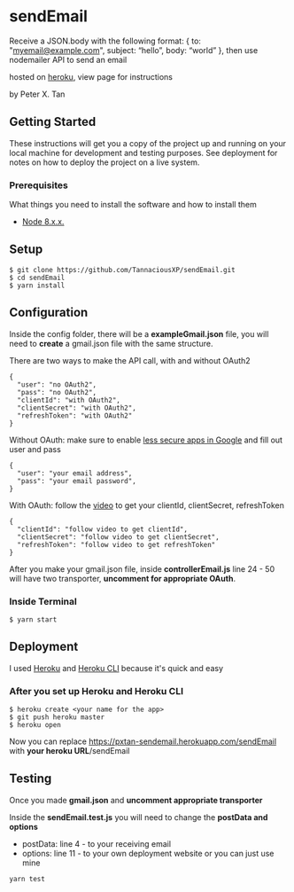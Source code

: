 # sendEmail

Receive a JSON.body with the following format: { to: "myemail@example.com", subject: “hello”, body: “world” }, then use nodemailer API to send an email

hosted on [heroku](https://pxt-sendemail.herokuapp.com/), view page for instructions

by Peter X. Tan

## Getting Started

These instructions will get you a copy of the project up and running on your local machine for development and testing purposes. See deployment for notes on how to deploy the project on a live system.

### Prerequisites

What things you need to install the software and how to install them

- [Node 8.x.x.](https://nodejs.org/en/)

## Setup

```
$ git clone https://github.com/TannaciousXP/sendEmail.git
$ cd sendEmail
$ yarn install
```

## Configuration

Inside the config folder, there will be a **exampleGmail.json** file, you will need to __**create**__ a gmail.json file with the same structure.

There are two ways to make the API call, with and without OAuth2

```
{
  "user": "no OAuth2",
  "pass": "no OAuth2",
  "clientId": "with OAuth2",
  "clientSecret": "with OAuth2",
  "refreshToken": "with OAuth2"
}
```

Without OAuth: make sure to enable [less secure apps in Google](https://myaccount.google.com/lesssecureapps) and fill out user and pass

```
{
  "user": "your email address",
  "pass": "your email password",
}
```

With OAuth: follow the [video](https://www.youtube.com/watch?v=hfWe1gPCnzc) to get your clientId, clientSecret, refreshToken

```
{
  "clientId": "follow video to get clientId",
  "clientSecret": "follow video to get clientSecret",
  "refreshToken": "follow video to get refreshToken"
}
```

After you make your gmail.json file, inside **controllerEmail.js** line 24 - 50 will have two transporter, __**uncomment for appropriate OAuth**__.

### Inside Terminal

```
$ yarn start
```

## Deployment

I used [Heroku](https://dashboard.heroku.com/) and [Heroku CLI](https://devcenter.heroku.com/articles/heroku-cli) because it's quick and easy

### After you set up Heroku and Heroku CLI

```
$ heroku create <your name for the app>
$ git push heroku master
$ heroku open
```

Now you can replace https://pxtan-sendemail.herokuapp.com/sendEmail with **your heroku URL**/sendEmail

## Testing

Once you made **gmail.json** and **uncomment appropriate transporter**

Inside the **sendEmail.test.js** you will need to change the **postData and options**

- postData: line 4 - to your receiving email
- options: line 11 - to your own deployment website or you can just use mine

```
yarn test
```